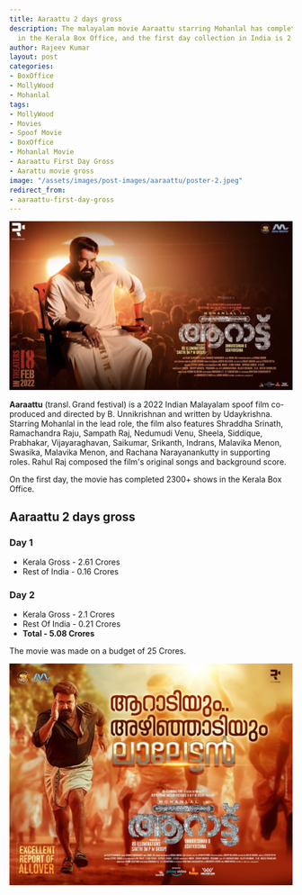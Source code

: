```yaml
---
title: Aaraattu 2 days gross
description: The malayalam movie Aaraattu starring Mohanlal has completed 2300+ shows
  in the Kerala Box Office, and the first day collection in India is 2.77 Crores.
author: Rajeev Kumar
layout: post
categories:
- BoxOffice
- MollyWood
- Mohanlal
tags:
- MollyWood
- Movies
- Spoof Movie
- BoxOffice
- Mohanlal Movie
- Aaraattu First Day Gross
- Aarattu movie gross
image: "/assets/images/post-images/aaraattu/poster-2.jpeg"
redirect_from:
- aaraattu-first-day-gross
---
```


![Aaraattu featured image](/assets/images/post-images/aaraattu/poster-2.jpeg)

**Aaraattu** (transl. Grand festival) is a 2022 Indian Malayalam spoof film co-produced and directed by B. Unnikrishnan and written by Udaykrishna. Starring Mohanlal in the lead role, the film also features Shraddha Srinath, Ramachandra Raju, Sampath Raj, Nedumudi Venu, Sheela, Siddique, Prabhakar, Vijayaraghavan, Saikumar, Srikanth, Indrans, Malavika Menon, Swasika, Malavika Menon, and Rachana Narayanankutty in supporting roles. Rahul Raj composed the film's original songs and background score. 

On the first day, the movie has completed 2300+ shows in the Kerala Box Office. 

## Aaraattu 2 days gross
### Day 1
- Kerala Gross - 2.61 Crores
- Rest of India - 0.16 Crores

### Day 2
- Kerala Gross - 2.1 Crores
- Rest Of India - 0.21 Crores
- **Total - 5.08 Crores**

The movie was made on a budget of 25 Crores.

![Aaraattu featured image](/assets/images/post-images/aaraattu/poster-1.jpeg)
